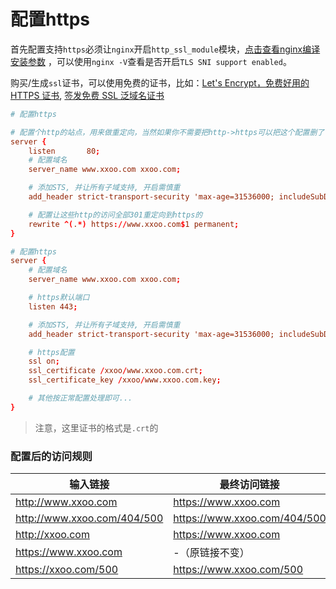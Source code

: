 # 配置https

首先配置支持`https`必须让`nginx`开启`http_ssl_module`模块，[点击查看nginx编译安装参数](https://xuexb.com/html/linuxzhong-bian-yi-an-zhuang-he-pei-zhi-nginx.html#h3-3) ，可以使用`nginx -V`查看是否开启`TLS SNI support enabled`。

购买/生成`ssl`证书，可以使用免费的证书，比如：[Let's Encrypt，免费好用的 HTTPS 证书](https://imququ.com/post/letsencrypt-certificate.html), [签发免费 SSL 泛域名证书](https://yjk.im/any-ssl/)

```conf
# 配置https

# 配置个http的站点，用来做重定向，当然如果你不需要把http->https可以把这个配置删了
server {
    listen       80;
    # 配置域名
    server_name www.xxoo.com xxoo.com;

    # 添加STS, 并让所有子域支持, 开启需慎重
    add_header strict-transport-security 'max-age=31536000; includeSubDomains; preload';

    # 配置让这些http的访问全部301重定向到https的
    rewrite ^(.*) https://www.xxoo.com$1 permanent;
}

# 配置https
server {
    # 配置域名
    server_name www.xxoo.com xxoo.com;

    # https默认端口
    listen 443;

    # 添加STS, 并让所有子域支持, 开启需慎重
    add_header strict-transport-security 'max-age=31536000; includeSubDomains; preload';

    # https配置
    ssl on;
    ssl_certificate /xxoo/www.xxoo.com.crt;
    ssl_certificate_key /xxoo/www.xxoo.com.key;

    # 其他按正常配置处理即可...
}
```

> 注意，这里证书的格式是`.crt`的

### 配置后的访问规则

输入链接 | 最终访问链接
--- | ---
http://www.xxoo.com | https://www.xxoo.com
http://www.xxoo.com/404/500 | https://www.xxoo.com/404/500
http://xxoo.com | https://www.xxoo.com
https://www.xxoo.com | -（原链接不变）
https://xxoo.com/500 | https://www.xxoo.com/500
